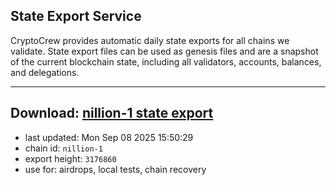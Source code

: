 ## State Export Service
CryptoCrew provides automatic daily state exports for all chains we validate. State export files can be used as genesis files and are a snapshot of the current blockchain state, including all validators, accounts, balances, and delegations.

---
**Download: [nillion-1 state export](https://ccv-s3.nbg1.your-objectstorage.com/SERVICE/nillion/nillion-1_export_3176860.json)**
---

- last updated: Mon Sep 08 2025 15:50:29
- chain id: `nillion-1`
- export height: `3176860`
- use for: airdrops, local tests, chain recovery
